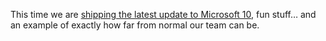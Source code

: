 This time we are <a href="http://channel9.msdn.com/Showpost.aspx?postid=238667" target="_blank">shipping the latest update to Microsoft 10</a>, fun stuff&#8230; and an example of exactly how far from normal our team can be.